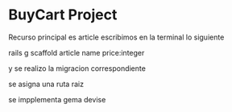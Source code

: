 # BuyCart Project

Recurso principal es article escribimos en la terminal lo siguiente

rails g scaffold article name price:integer 

y se realizo la migracion correspondiente

se asigna una ruta raiz

se impplementa gema devise

